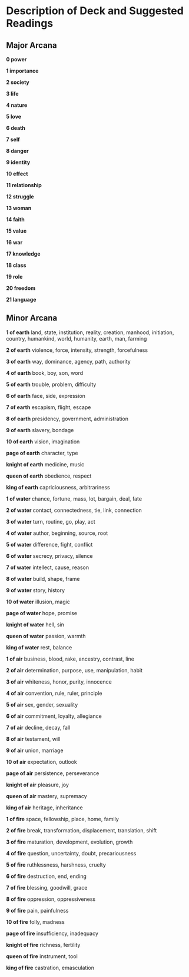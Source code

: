 # Description of Deck and Suggested Readings

## Major Arcana

**0 power**

**1 importance**

**2 society**

**3 life**

**4 nature**

**5 love**

**6 death**

**7 self**

**8 danger**

**9 identity**

**10 effect**

**11 relationship**

**12 struggle**

**13 woman**

**14 faith**

**15 value**

**16 war**

**17 knowledge**

**18 class**

**19 role**

**20 freedom**

**21 language**

## Minor Arcana

**1 of earth**
land, state, institution, reality, creation, manhood, initiation, country, humankind, world, humanity, earth, man, farming

**2 of earth**
violence, force, intensity, strength, forcefulness

**3 of earth**
way, dominance, agency, path, authority

**4 of earth**
book, boy, son, word

**5 of earth**
trouble, problem, difficulty

**6 of earth**
face, side, expression

**7 of earth**
escapism, flight, escape

**8 of earth**
presidency, government, administration

**9 of earth**
slavery, bondage

**10 of earth**
vision, imagination

**page of earth**
character, type

**knight of earth**
medicine, music

**queen of earth**
obedience, respect

**king of earth**
capriciousness, arbitrariness

**1 of water**
chance, fortune, mass, lot, bargain, deal, fate

**2 of water**
contact, connectedness, tie, link, connection

**3 of water**
turn, routine, go, play, act

**4 of water**
author, beginning, source, root

**5 of water**
difference, fight, conflict

**6 of water**
secrecy, privacy, silence

**7 of water**
intellect, cause, reason

**8 of water**
build, shape, frame

**9 of water**
story, history

**10 of water**
illusion, magic

**page of water**
hope, promise

**knight of water**
hell, sin

**queen of water**
passion, warmth

**king of water**
rest, balance

**1 of air**
business, blood, rake, ancestry, contrast, line

**2 of air**
determination, purpose, use, manipulation, habit

**3 of air**
whiteness, honor, purity, innocence

**4 of air**
convention, rule, ruler, principle

**5 of air**
sex, gender, sexuality

**6 of air**
commitment, loyalty, allegiance

**7 of air**
decline, decay, fall

**8 of air**
testament, will

**9 of air**
union, marriage

**10 of air**
expectation, outlook

**page of air**
persistence, perseverance

**knight of air**
pleasure, joy

**queen of air**
mastery, supremacy

**king of air**
heritage, inheritance

**1 of fire**
space, fellowship, place, home, family

**2 of fire**
break, transformation, displacement, translation, shift

**3 of fire**
maturation, development, evolution, growth

**4 of fire**
question, uncertainty, doubt, precariousness

**5 of fire**
ruthlessness, harshness, cruelty

**6 of fire**
destruction, end, ending

**7 of fire**
blessing, goodwill, grace

**8 of fire**
oppression, oppressiveness

**9 of fire**
pain, painfulness

**10 of fire**
folly, madness

**page of fire**
insufficiency, inadequacy

**knight of fire**
richness, fertility

**queen of fire**
instrument, tool

**king of fire**
castration, emasculation

